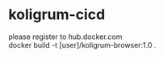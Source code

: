 # koligrum-cicd

please register to hub.docker.com<br/>
docker build -t [user]/koligrum-browser:1.0 .
